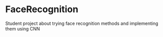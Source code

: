 # FaceRecognition
Student project about trying face recognition methods and implementing them using CNN

